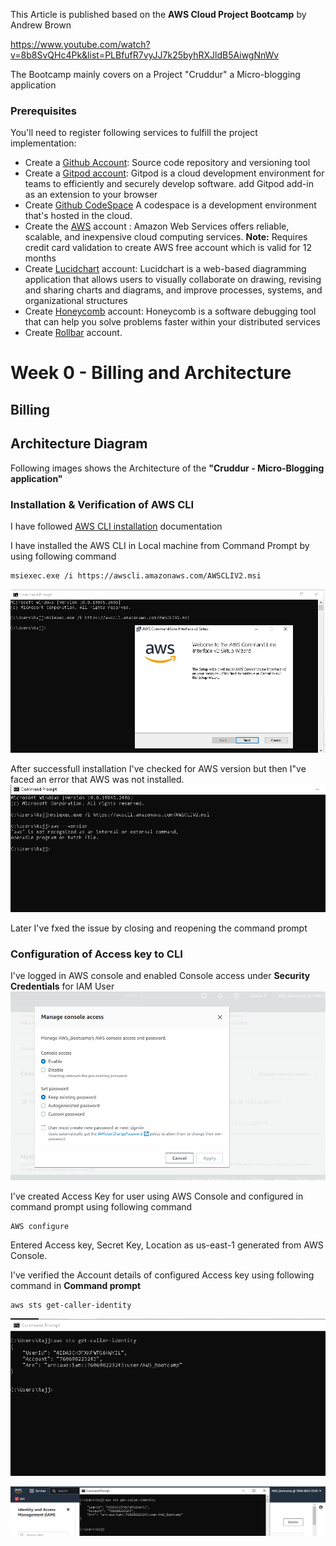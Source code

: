 This Article is published based on the **AWS Cloud Project Bootcamp** by Andrew Brown

https://www.youtube.com/watch?v=8b8SvQHc4Pk&list=PLBfufR7vyJJ7k25byhRXJldB5AiwgNnWv

The Bootcamp mainly covers on a Project "Cruddur" a Micro-blogging application

### **Prerequisites**

You'll need to register following services to fulfill the project implementation:
- Create a [Github Account](https://github.com/): Source code repository and versioning tool
- Create a [Gitpod account](https://www.gitpod.io/): Gitpod is a cloud development environment for teams to efficiently and securely develop software. add Gitpod add-in as an extension to your browser
- Create [Github CodeSpace](https://github.com/features/codespaces) A codespace is a development environment that's hosted in the cloud.  
- Create the [AWS](https://aws.amazon.com/) account : Amazon Web Services offers reliable, scalable, and inexpensive cloud computing services. 
 **Note:**  Requires credit card validation to create AWS free account which is valid for 12 months
- Create [Lucidchart](https://www.lucidchart.com/) account: Lucidchart is a web-based diagramming application that allows users to visually collaborate on drawing, revising and sharing charts and diagrams, and improve processes, systems, and organizational structures 
- Create [Honeycomb](https://www.honeycomb.io/) account: Honeycomb is a software debugging tool that can help you solve problems faster within your distributed services 
- Create [Rollbar](https://app.rollbar.com/onboarding) account.


# Week 0 - Billing and Architecture

## Billing



## Architecture Diagram

Following images shows the Architecture of the **"Cruddur - Micro-Blogging application"**

### Installation & Verification of AWS CLI
I have followed [AWS CLI installation](https://docs.aws.amazon.com/cli/latest/userguide/getting-started-install.html) documentation

I have installed the AWS CLI in Local machine from Command Prompt  by using following command 
```
msiexec.exe /i https://awscli.amazonaws.com/AWSCLIV2.msi
```
![AWS CLI Installation](Assets/Week0_AWS%20CLI%20Installation.PNG)

After successfull installation I've checked for AWS version but then I"ve faced an error that AWS was not installed.
![AWS Version Check](Assets/Week0_AWS%20Error%20after%20AWS%20CLI%20installation.PNG)

Later I've fxed the issue by closing and reopening the command prompt

### Configuration of Access key to CLI

I've logged in AWS console and enabled Console access under **Security Credentials** for IAM User
![Enable Console Access](Assets/Week0_Enable%20Console%20Access.PNG)

I've created Access Key for user using AWS Console and configured in command prompt using following command
```
AWS configure
```
Entered Access key, Secret Key, Location as us-east-1 generated from AWS Console.

I've verified the Account details of configured Access key using following command in **Command prompt** 
```
aws sts get-caller-identity
```
![View Configured AWS Access Key](Assets/Week0_AccessKey_Configuration.PNG)

![Account Verification](Assets/Week0_AWS%20Acces%20Key%20Verification.PNG)




